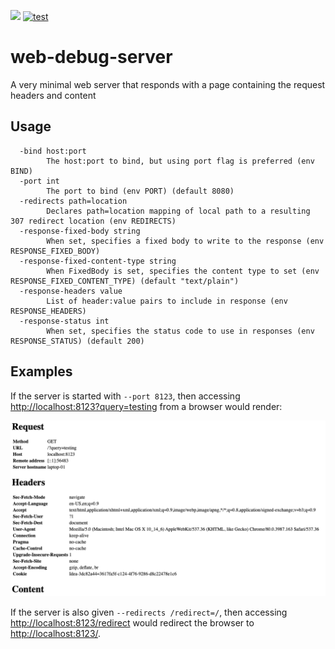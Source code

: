 [![](https://img.shields.io/docker/pulls/itzg/web-debug-server.svg)](https://hub.docker.com/r/itzg/web-debug-server)
[![test](https://github.com/itzg/web-debug-server/actions/workflows/test.yml/badge.svg)](https://github.com/itzg/web-debug-server/actions/workflows/test.yml)

# web-debug-server

A very minimal web server that responds with a page containing the request headers and content

## Usage

```
  -bind host:port
        The host:port to bind, but using port flag is preferred (env BIND)
  -port int
        The port to bind (env PORT) (default 8080)
  -redirects path=location
        Declares path=location mapping of local path to a resulting 307 redirect location (env REDIRECTS)
  -response-fixed-body string
        When set, specifies a fixed body to write to the response (env RESPONSE_FIXED_BODY)
  -response-fixed-content-type string
        When FixedBody is set, specifies the content type to set (env RESPONSE_FIXED_CONTENT_TYPE) (default "text/plain")
  -response-headers value
        List of header:value pairs to include in response (env RESPONSE_HEADERS)
  -response-status int
        When set, specifies the status code to use in responses (env RESPONSE_STATUS) (default 200)
```

## Examples

If the server is started with `--port 8123`, then accessing [http://localhost:8123?query=testing](http://localhost:8123?query=testing) from a browser would render:

![](docs/example.png)

If the server is also given `--redirects /redirect=/`, then accessing [http://localhost:8123/redirect](http://localhost:8123/redirect) would redirect the browser to [http://localhost:8123/](http://localhost:8123/).
